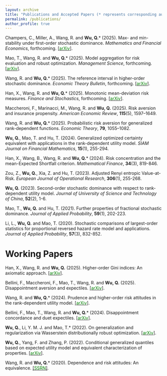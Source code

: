 ```yaml
---
layout: archive
title: "Publications and Accepted Papers (* represents corresponding author)"
permalink: /publications/
author_profile: true
---
```


Champers, C., Miller, A., Wang, R. and **Wu, Q.*** (2025). Max- and min-stability under first-order stochastic dominance. *Mathematics and Financial Economics*, forthcoming. [[<span style="color:green">arXiv</span>]](http://arxiv.org/abs/2403.13138).

Mao, T., Wang, R. and **Wu, Q.*** (2025). Model aggregation for risk evaluation and robust optimization. *Management Science*, forthcoming. [[<span style="color:green">arXiv</span>]](https://arxiv.org/abs/2201.06370). 

Wang, R. and **Wu, Q.*** (2025). The reference interval in higher-order stochastic dominance. *Economic Theory Bulletin*, forthcoming. [[<span style="color:green">arXiv</span>]](https://arxiv.org/abs/2411.15401). 

Han, X., Wang, R. and **Wu, Q.*** (2025). Monotonic mean-deviation risk measures. *Finance and Stochastics*, forthcoming. [[<span style="color:green">arXiv</span>]](https://arxiv.org/abs/2312.01034). 

Maccheroni, F., Marinacci, M., Wang, R. and **Wu, Q.** (2025). Risk aversion and insurance propensity. *American Economic Review*, **115**(5), 1597–1649.

Wang, R. and **Wu, Q.*** (2025). Probabilistic risk aversion for generalized rank-dependent functions. *Economic Theory*, **79**, 1055–1082.

**Wu, Q.**, Mao, T. and Hu, T. (2024). Generalized optimized certainty equivalent with applications in the rank-dependent utility model. *SIAM Journal on Financial Mathematics*, **15**(1), 255-294. 

Han, X., Wang, B., Wang, R. and **Wu, Q.*** (2024). Risk concentration and the mean-Expected Shortfall criterion. *Mathematical Finance*, **34**(3), 819-846.

Zou, Z., **Wu, Q.**, Xia, Z. and Hu, T. (2023). Adjusted Renyi entropic Value-at-Risk. *European Journal of Operational Research*, **306**(1), 255-268.

**Wu, Q.** (2023). Second-order stochastic dominance with respect to rank-dependent utility model. *Journal of University of Science and Technology of China*, **52**(2), 1-6.

Mao, T., **Wu, Q.** and Hu, T. (2021). Further properties of fractional stochastic dominance. *Journal of Applied Probability*, **59**(1), 202-223.

Li, L., **Wu, Q.** and Mao, T. (2020). Stochastic comparisons of largest-order statistics for proportional reversed hazard rate model and applications. *Journal of Applied Probability*, **57**(3), 832-852.



# **Working Papers**

Han, X., Wang, R. and **Wu, Q.** (2025). Higher-order Gini indices: An axiomatic approach. [[<span style="color:green">arXiv</span>]](http://https://arxiv.org/abs/2508.10663).

Bellini, F., Maccheroni, F., Mao, T., Wang, R. and **Wu, Q.** (2025). Disappointment aversion and expectiles. [[<span style="color:green">arXiv</span>]](http://arxiv.org/abs/2508.05541).

Wang, R. and **Wu, Q.*** (2024). Prudence and higher-order risk attitudes in the rank-dependent utility model. [[<span style="color:green">arXiv</span>]](https://arxiv.org/abs/2412.15350).

Bellini, F., Mao, T., Wang, R. and **Wu, Q.*** (2024). Disappointment concordance and duet expectiles. [[<span style="color:green">arXiv</span>]](https://arxiv.org/abs/2404.17751).

**Wu, Q.**, Li, Y. M. J. and Mao, T.* (2022). On generalization and regularization via Wasserstein distributionally robust optimization. [[<span style="color:green">arXiv</span>]](https://arxiv.org/abs/2212.05716). 

**Wu, Q.**, Yang, F. and Zhang, P. (2022). Conditional generalized quantiles based on expected utility model and equivalent characterization of properties. [[<span style="color:green">arXiv</span>]](https://arxiv.org/abs/2301.12420). 

Wang, R. and **Wu, Q.*** (2020). Dependence and risk attitudes: An equivalence. [[<span style="color:green">SSRN</span>]](https://papers.ssrn.com/sol3/papers.cfm?abstract_id=3707709).













